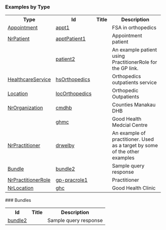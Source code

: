 ### Examples by Type

<table>
<tr><th> Type </th><th> Id </th><th> Title </th><th> Description </th></tr>
<tr><td><a href='StructureDefinition-Appointment.html'>Appointment</a></td><td><a href='Appointment-appt1.json.html'>appt1</a></td><td></td><td>FSA in orthopedics</td></tr>
<tr><td><a href='StructureDefinition-NrPatient.html'>NrPatient</a></td><td><a href='Patient-apptPatient1.json.html'>apptPatient1</a></td><td></td><td>Appointment patient</td></tr>
<tr><td></td><td><a href='Patient-patient2.json.html'>patient2</a></td><td></td><td>An example patient using PractitionerRole for the GP link.</td></tr>
<tr><td><a href='StructureDefinition-HealthcareService.html'>HealthcareService</a></td><td><a href='Appointment-hsOrthopedics.json.html'>hsOrthopedics</a></td><td></td><td>Orthopedics outpatients service</td></tr>
<tr><td><a href='StructureDefinition-Location.html'>Location</a></td><td><a href='Location-locOrthopedics.json.html'>locOrthopedics</a></td><td></td><td>Orthopedic Outpatients</td></tr>
<tr><td><a href='StructureDefinition-NrOrganization.html'>NrOrganization</a></td><td><a href='Organization-cmdhb.json.html'>cmdhb</a></td><td></td><td>Counties Manakau DHB</td></tr>
<tr><td></td><td><a href='Organization-ghmc.json.html'>ghmc</a></td><td></td><td>Good Health Medcial Centre</td></tr>
<tr><td><a href='StructureDefinition-NrPractitioner.html'>NrPractitioner</a></td><td><a href='Practitioner-drwelby.json.html'>drwelby</a></td><td></td><td>An example of practitioner. Used as a target by some of the other examples</td></tr>
<tr><td><a href='StructureDefinition-Bundle.html'>Bundle</a></td><td><a href='Bundle-bundle2.json.html'>bundle2</a></td><td></td><td>Sample query response</td></tr>
<tr><td><a href='StructureDefinition-NrPractitionerRole.html'>NrPractitionerRole</a></td><td><a href='PractitionerRole-gp-pracrole1.json.html'>gp-pracrole1</a></td><td></td><td>Practitioner</td></tr>
<tr><td><a href='StructureDefinition-NrLocation.html'>NrLocation</a></td><td><a href='Location-ghc.json.html'>ghc</a></td><td></td><td>Good Health Clinic</td></tr>
</table>
### Bundles

<table>
<tr><th> Id </th><th> Title </th><th> Description </th></tr>
<tr><td><a href='http://clinfhir.com/bundleVisualizer.html?id=bundle2&server=http://home.clinfhir.com:8054/baseR4/' target='_blank'>bundle2</a></td><td></td><td>Sample query response</td></tr>
</table>